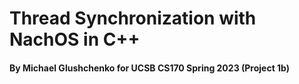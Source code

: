 # Thread Synchronization with NachOS in C++
#### By Michael Glushchenko for UCSB CS170 Spring 2023 (Project 1b)
